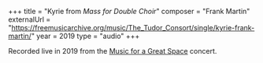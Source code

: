 +++
title = "Kyrie from <em>Mass for Double Choir</em>"
composer = "Frank Martin"
externalUrl = "https://freemusicarchive.org/music/The_Tudor_Consort/single/kyrie-frank-martin/"
year = 2019
type = "audio"
+++

Recorded live in 2019 from the [Music for a Great Space](/performances/2019/musicfora-great-space/) concert.